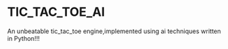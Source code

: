 # TIC_TAC_TOE_AI
An unbeatable tic_tac_toe engine,implemented using ai techniques written in Python!!!

